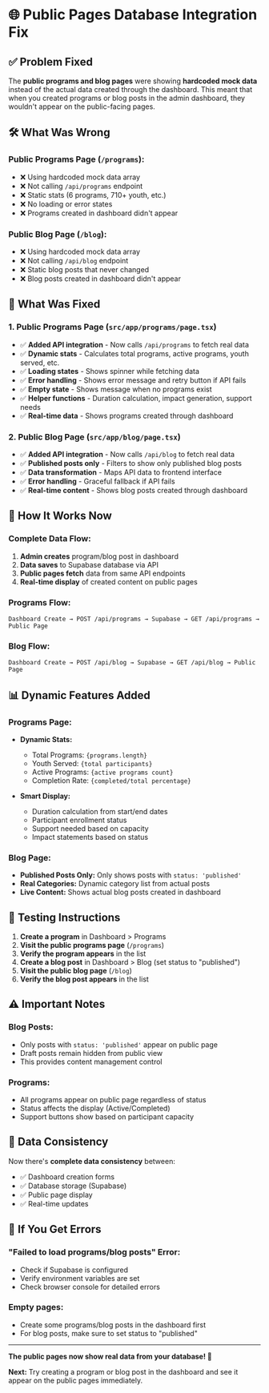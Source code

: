 # 🌐 Public Pages Database Integration Fix

## ✅ **Problem Fixed**

The **public programs and blog pages** were showing **hardcoded mock data** instead of the actual data created through the dashboard. This meant that when you created programs or blog posts in the admin dashboard, they wouldn't appear on the public-facing pages.

## 🛠️ **What Was Wrong**

### **Public Programs Page (`/programs`):**
- ❌ Using hardcoded mock data array
- ❌ Not calling `/api/programs` endpoint
- ❌ Static stats (6 programs, 710+ youth, etc.)
- ❌ No loading or error states
- ❌ Programs created in dashboard didn't appear

### **Public Blog Page (`/blog`):**
- ❌ Using hardcoded mock data array  
- ❌ Not calling `/api/blog` endpoint
- ❌ Static blog posts that never changed
- ❌ Blog posts created in dashboard didn't appear

## 🔧 **What Was Fixed**

### **1. Public Programs Page (`src/app/programs/page.tsx`)**
- ✅ **Added API integration** - Now calls `/api/programs` to fetch real data
- ✅ **Dynamic stats** - Calculates total programs, active programs, youth served, etc.
- ✅ **Loading states** - Shows spinner while fetching data
- ✅ **Error handling** - Shows error message and retry button if API fails
- ✅ **Empty state** - Shows message when no programs exist
- ✅ **Helper functions** - Duration calculation, impact generation, support needs
- ✅ **Real-time data** - Shows programs created through dashboard

### **2. Public Blog Page (`src/app/blog/page.tsx`)**
- ✅ **Added API integration** - Now calls `/api/blog` to fetch real data
- ✅ **Published posts only** - Filters to show only published blog posts
- ✅ **Data transformation** - Maps API data to frontend interface
- ✅ **Error handling** - Graceful fallback if API fails
- ✅ **Real-time content** - Shows blog posts created through dashboard

## 🚀 **How It Works Now**

### **Complete Data Flow:**
1. **Admin creates** program/blog post in dashboard
2. **Data saves** to Supabase database via API
3. **Public pages fetch** data from same API endpoints
4. **Real-time display** of created content on public pages

### **Programs Flow:**
```
Dashboard Create → POST /api/programs → Supabase → GET /api/programs → Public Page
```

### **Blog Flow:**
```
Dashboard Create → POST /api/blog → Supabase → GET /api/blog → Public Page
```

## 📊 **Dynamic Features Added**

### **Programs Page:**
- **Dynamic Stats:**
  - Total Programs: `{programs.length}`
  - Youth Served: `{total participants}`
  - Active Programs: `{active programs count}`
  - Completion Rate: `{completed/total percentage}`

- **Smart Display:**
  - Duration calculation from start/end dates
  - Participant enrollment status
  - Support needed based on capacity
  - Impact statements based on status

### **Blog Page:**
- **Published Posts Only:** Only shows posts with `status: 'published'`
- **Real Categories:** Dynamic category list from actual posts
- **Live Content:** Shows actual blog posts created in dashboard

## 🎯 **Testing Instructions**

1. **Create a program** in Dashboard > Programs
2. **Visit the public programs page** (`/programs`)
3. **Verify the program appears** in the list
4. **Create a blog post** in Dashboard > Blog (set status to "published")
5. **Visit the public blog page** (`/blog`)
6. **Verify the blog post appears** in the list

## ⚠️ **Important Notes**

### **Blog Posts:**
- Only posts with `status: 'published'` appear on public page
- Draft posts remain hidden from public view
- This provides content management control

### **Programs:**
- All programs appear on public page regardless of status
- Status affects the display (Active/Completed)
- Support buttons show based on participant capacity

## 🔄 **Data Consistency**

Now there's **complete data consistency** between:
- ✅ Dashboard creation forms
- ✅ Database storage (Supabase)
- ✅ Public page display
- ✅ Real-time updates

## 🚨 **If You Get Errors**

### **"Failed to load programs/blog posts" Error:**
- Check if Supabase is configured
- Verify environment variables are set
- Check browser console for detailed errors

### **Empty pages:**
- Create some programs/blog posts in the dashboard first
- For blog posts, make sure to set status to "published"

---

**The public pages now show real data from your database! 🎉**

**Next:** Try creating a program or blog post in the dashboard and see it appear on the public pages immediately.

